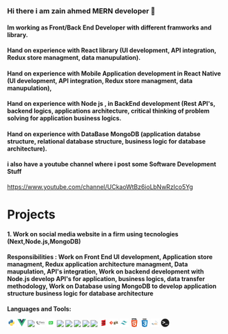 ### Hi there i am zain ahmed MERN developer 👋
#### Im working as Front/Back End Developer with different framworks and library.
#### Hand on experience with React library (UI development, API integration, Redux store managment, data manupulation).
#### Hand on experience with Mobile Application development in React Native (UI development, API integration, Redux store managment, data manupulation),
#### Hand on experience with Node js , in BackEnd development (Rest API's, backend logics, applications architecture, critical thinking of problem solving for application business logics.
#### Hand on experience with DataBase MongoDB (application databse structure, relational database structure, business logic for database architecture).

#### i also have a youtube channel where i post some Software Development Stuff 
https://www.youtube.com/channel/UCkaoWtBz6ioLbNwRzIco5Yg

# Projects
#### 1. Work on social media website in a firm using tecnologies (Next,Node.js,MongoDB) 
####  Responsibilities : Work on Front End UI development, Application store managment, Redux application architecture managment, Data maupulation, API's integration, Work on backend development with Node.js develop API's for application, business logics, data transfer methodology, Work on Database using MongoDB to develop application structure business logic for database architecture

**Languages and Tools:**  

<code><img height="20" src="https://raw.githubusercontent.com/github/explore/80688e429a7d4ef2fca1e82350fe8e3517d3494d/topics/python/python.png"></code>
<code><img height="20" src="https://raw.githubusercontent.com/github/explore/80688e429a7d4ef2fca1e82350fe8e3517d3494d/topics/vue/vue.png"></code>
<code><img height="20" src="https://powerbi.microsoft.com/pictures/shared/social/social-default-image.png"></code>
<code><img height="20" src="https://raw.githubusercontent.com/github/explore/80688e429a7d4ef2fca1e82350fe8e3517d3494d/topics/flask/flask.png"></code>
<code><img height="20" src="https://raw.githubusercontent.com/github/explore/80688e429a7d4ef2fca1e82350fe8e3517d3494d/topics/qt/qt.png"></code>
<code><img height="20" src="https://pandas.pydata.org/static/img/pandas_secondary.svg"></code>
<code><img height="20" src="https://user-images.githubusercontent.com/50221806/86498201-a8bd8680-bd39-11ea-9d08-66b610a8dc01.png"></code>
<code><img height="20" src="https://matplotlib.org/_static/logo2_compressed.svg"></code>
<code><img height="20" src="https://upload.wikimedia.org/wikipedia/commons/thumb/d/d5/Selenium_Logo.png/861px-Selenium_Logo.png"></code>
<code><img height="20" src="https://riscv.org/wp-content/uploads/2019/03/Tall-Logo.jpg"></code>
<code><img height="20" src="https://raw.githubusercontent.com/github/explore/80688e429a7d4ef2fca1e82350fe8e3517d3494d/topics/scala/scala.png"></code>
<code><img height="20" src="https://raw.githubusercontent.com/github/explore/80688e429a7d4ef2fca1e82350fe8e3517d3494d/topics/git/git.png"></code>
<code><img height="20" src="https://raw.githubusercontent.com/github/explore/80688e429a7d4ef2fca1e82350fe8e3517d3494d/topics/tailwind/tailwind.png"></code>
<code><img height="20" src="https://raw.githubusercontent.com/github/explore/80688e429a7d4ef2fca1e82350fe8e3517d3494d/topics/html/html.png"></code>
<code><img height="20" src="https://raw.githubusercontent.com/github/explore/5c058a388828bb5fde0bcafd4bc867b5bb3f26f3/topics/css/css.png"></code>
<code><img height="20" src="https://raw.githubusercontent.com/github/explore/80688e429a7d4ef2fca1e82350fe8e3517d3494d/topics/mysql/mysql.png"></code>
<code><img height="20" src="https://raw.githubusercontent.com/github/explore/80688e429a7d4ef2fca1e82350fe8e3517d3494d/topics/terminal/terminal.png"></code>

<!--
**zainbinfurqan/zainbinfurqan** is a ✨ _special_ ✨ repository because its `README.md` (this file) appears on your GitHub profile.


Here are some ideas to get you started:

- 🔭 I’m currently working on ...
- 🌱 I’m currently learning ...
- 👯 I’m looking to collaborate on ...
- 🤔 I’m looking for help with ...
- 💬 Ask me about ...
- 📫 How to reach me: ...
- 😄 Pronouns: ...
- ⚡ Fun fact: ...
-->

